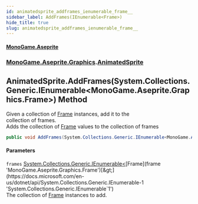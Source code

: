 ```yaml
---
id: animatedsprite_addframes_ienumerable_frame__
sidebar_label: AddFrames(IEnumerable<Frame>)
hide_title: true
slug: animatedsprite_addframes_ienumerable_frame__
---
```

#### [MonoGame.Aseprite](index 'index')
### [MonoGame.Aseprite.Graphics](monogame_aseprite_graphics 'MonoGame.Aseprite.Graphics').[AnimatedSprite](animatedsprite 'MonoGame.Aseprite.Graphics.AnimatedSprite')
## AnimatedSprite.AddFrames(System.Collections.Generic.IEnumerable&lt;MonoGame.Aseprite.Graphics.Frame&gt;) Method
Given a collection of [Frame](frame 'MonoGame.Aseprite.Graphics.Frame') instances, add it to the  
collection of frames.  
Adds the collection of [Frame](frame 'MonoGame.Aseprite.Graphics.Frame') values to the collection of frames  
```csharp
public void AddFrames(System.Collections.Generic.IEnumerable<MonoGame.Aseprite.Graphics.Frame> frames);
```
#### Parameters
`frames` [System.Collections.Generic.IEnumerable&lt;](https://docs.microsoft.com/en-us/dotnet/api/System.Collections.Generic.IEnumerable-1 'System.Collections.Generic.IEnumerable`1')[Frame](frame 'MonoGame.Aseprite.Graphics.Frame')[&gt;](https://docs.microsoft.com/en-us/dotnet/api/System.Collections.Generic.IEnumerable-1 'System.Collections.Generic.IEnumerable`1')  
The collection of [Frame](frame 'MonoGame.Aseprite.Graphics.Frame') instances to add.  
  
